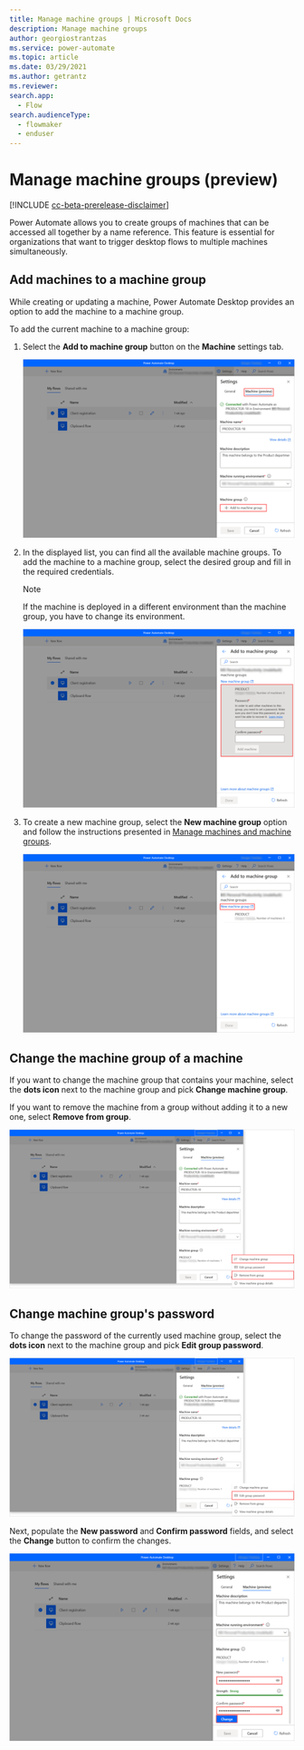```yaml
---
title: Manage machine groups | Microsoft Docs
description: Manage machine groups
author: georgiostrantzas
ms.service: power-automate
ms.topic: article
ms.date: 03/29/2021
ms.author: getrantz
ms.reviewer:
search.app: 
  - Flow
search.audienceType: 
  - flowmaker
  - enduser
---
```


# Manage machine groups (preview)

[!INCLUDE [cc-beta-prerelease-disclaimer](../includes/cc-beta-prerelease-disclaimer.md)]

Power Automate allows you to create groups of machines that can be accessed all together by a name reference. This feature is essential for organizations that want to trigger desktop flows to multiple machines simultaneously.

## Add machines to a machine group

While creating or updating a machine, Power Automate Desktop provides an option to add the machine to a machine group.

To add the current machine to a machine group:

1. Select the **Add to machine group** button on the **Machine** settings tab.

    ![The Add to machine group button](./media/manage-machine-groups/add-to-machine-group.png)

1. In the displayed list, you can find all the available machine groups. To add the machine to a machine group, select the desired group and fill in the required credentials.

    > [!NOTE]
    > If the machine is deployed in a different environment than the machine group, you have to change its environment.

    ![The displayed list with the available machines](./media/manage-machine-groups/machine-groups-list.png)

1. To create a new machine group, select the **New machine group** option and follow the instructions presented in [Manage machines and machine groups](manage-machines-portal.md##create-a-machine-group).

    ![The New machine group option](./media/manage-machine-groups/new-machine-group.png)

## Change the machine group of a machine

If you want to change the machine group that contains your machine, select the **dots icon** next to the machine group and pick **Change machine group**.

If you want to remove the machine from a group without adding it to a new one, select **Remove from group**.


![The Change machine group and Remove from group options](./media/manage-machine-groups/change-remove-machine-group.png)


## Change machine group's password

To change the password of the currently used machine group, select the **dots icon** next to the machine group and pick **Edit group password**.

![The Edit group password option](./media/manage-machine-groups/edit-machine-group-password.png)

Next, populate the **New password** and **Confirm password** fields, and select the **Change** button to confirm the changes.

![The fields for the new mahcine group password](./media/manage-machine-groups/machine-group-new-password.png)
